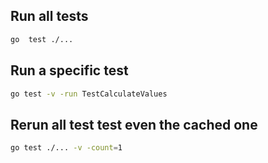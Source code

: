 ## Run all tests
```sh
go  test ./...
```

## Run a specific test
```sh
go test -v -run TestCalculateValues
```

## Rerun all test test even the cached one
```sh
go test ./... -v -count=1
```
